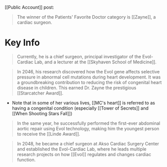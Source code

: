 [[Public Account]] post:
> The winner of the Patients' Favorite Doctor category is [[Zayne]], a cardiac surgeon.

# Key Info

> Currently, he is a chief surgeon, principal investigator of the Evol-Cardiac Lab, and a lecturer at the [[Skyhaven School of Medicine]].

> In 2046, his research discovered how the Evol gene affects selective pressure in abnormal cell mutations during heart development. It was a groundbreaking contribution to reducing the risk of congenital heart disease in children. This earned Dr. Zayne the prestigious [[Starcatcher Award]].
* Note that in some of her various lives, [[MC's heart]] is referred to as having a congenital condition (especially [[Tower of Secrets]] and [[When Shooting Stars Fall]])

> In the same year, he successfully performed the first-ever abdominal aortic repair using Evol technology, making him the youngest person to receive the [[Linde Award]].

> In 2048, he became a chief surgeon at Akso Cardiac Surgery Center and established the Evol-Cardiac Lab, where he leads multiple research projects on how [[Evol]] regulates and changes cardiac function.